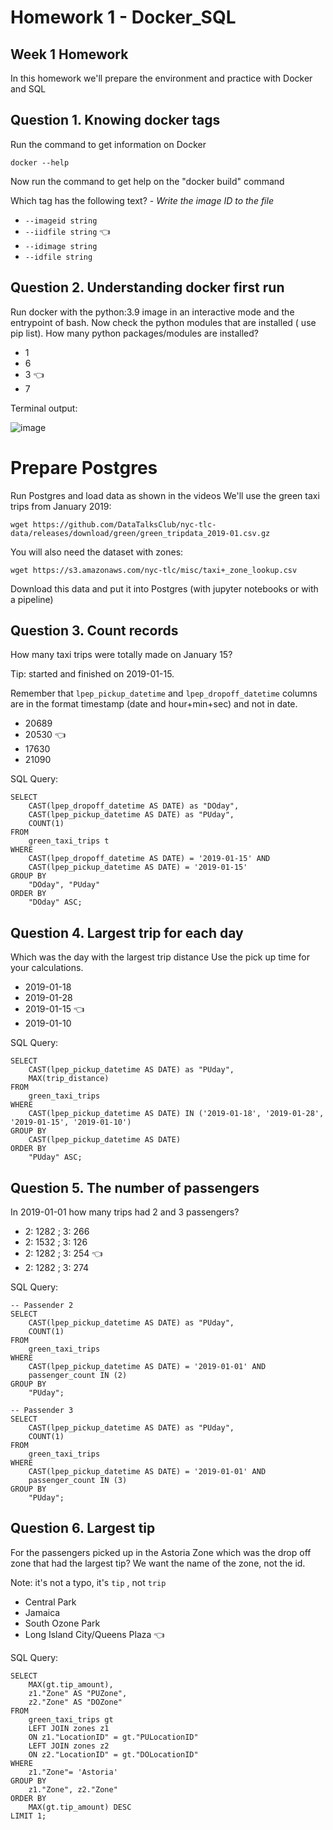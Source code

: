 # Homework 1 - Docker_SQL

## Week 1 Homework

In this homework we'll prepare the environment 
and practice with Docker and SQL


## Question 1. Knowing docker tags

Run the command to get information on Docker 

```docker --help```

Now run the command to get help on the "docker build" command

Which tag has the following text? - *Write the image ID to the file* 

- `--imageid string`
- `--iidfile string` :point_left:
- `--idimage string` 
- `--idfile string`


## Question 2. Understanding docker first run 

Run docker with the python:3.9 image in an interactive mode and the entrypoint of bash.
Now check the python modules that are installed ( use pip list). 
How many python packages/modules are installed?

- 1
- 6
- 3 :point_left:
- 7

Terminal output:

![image](https://user-images.githubusercontent.com/62455043/215380527-26830408-6807-4b6b-be39-d71778ddaaf0.png)

# Prepare Postgres

Run Postgres and load data as shown in the videos
We'll use the green taxi trips from January 2019:

```wget https://github.com/DataTalksClub/nyc-tlc-data/releases/download/green/green_tripdata_2019-01.csv.gz```

You will also need the dataset with zones:

```wget https://s3.amazonaws.com/nyc-tlc/misc/taxi+_zone_lookup.csv```

Download this data and put it into Postgres (with jupyter notebooks or with a pipeline)


## Question 3. Count records 

How many taxi trips were totally made on January 15?

Tip: started and finished on 2019-01-15. 

Remember that `lpep_pickup_datetime` and `lpep_dropoff_datetime` columns are in the format timestamp (date and hour+min+sec) and not in date.

- 20689
- 20530 :point_left:
- 17630
- 21090

SQL Query:
```
SELECT 
	CAST(lpep_dropoff_datetime AS DATE) as "DOday",
	CAST(lpep_pickup_datetime AS DATE) as "PUday",
	COUNT(1)
FROM 	
	green_taxi_trips t
WHERE
	CAST(lpep_dropoff_datetime AS DATE) = '2019-01-15' AND
	CAST(lpep_pickup_datetime AS DATE) = '2019-01-15'
GROUP BY
	"DOday", "PUday"
ORDER BY
	"DOday" ASC;
```

## Question 4. Largest trip for each day

Which was the day with the largest trip distance
Use the pick up time for your calculations.

- 2019-01-18
- 2019-01-28
- 2019-01-15 :point_left:
- 2019-01-10

SQL Query:
```
SELECT 
	CAST(lpep_pickup_datetime AS DATE) as "PUday",
	MAX(trip_distance)
FROM 
	green_taxi_trips
WHERE
	CAST(lpep_pickup_datetime AS DATE) IN ('2019-01-18', '2019-01-28', '2019-01-15', '2019-01-10')
GROUP BY
	CAST(lpep_pickup_datetime AS DATE) 
ORDER BY
	"PUday" ASC;
```

## Question 5. The number of passengers

In 2019-01-01 how many trips had 2 and 3 passengers?
 
- 2: 1282 ; 3: 266
- 2: 1532 ; 3: 126
- 2: 1282 ; 3: 254 :point_left:
- 2: 1282 ; 3: 274

SQL Query:
```
-- Passender 2
SELECT 
	CAST(lpep_pickup_datetime AS DATE) as "PUday",
	COUNT(1)
FROM 
	green_taxi_trips
WHERE
	CAST(lpep_pickup_datetime AS DATE) = '2019-01-01' AND
	passenger_count IN (2)
GROUP BY
	"PUday";
  
-- Passender 3
SELECT 
	CAST(lpep_pickup_datetime AS DATE) as "PUday",
	COUNT(1)
FROM 
	green_taxi_trips
WHERE
	CAST(lpep_pickup_datetime AS DATE) = '2019-01-01' AND
	passenger_count IN (3)
GROUP BY
	"PUday";
```

## Question 6. Largest tip

For the passengers picked up in the Astoria Zone which was the drop off zone that had the largest tip?
We want the name of the zone, not the id.

Note: it's not a typo, it's `tip` , not `trip`

- Central Park
- Jamaica
- South Ozone Park
- Long Island City/Queens Plaza :point_left:

SQL Query:
```
SELECT 
	MAX(gt.tip_amount),
	z1."Zone" AS "PUZone",
	z2."Zone" AS "DOZone"
FROM 
	green_taxi_trips gt
	LEFT JOIN zones z1
	ON z1."LocationID" = gt."PULocationID" 
	LEFT JOIN zones z2
	ON z2."LocationID" = gt."DOLocationID"
WHERE
	z1."Zone"= 'Astoria'
GROUP BY
	z1."Zone", z2."Zone"
ORDER BY
	MAX(gt.tip_amount) DESC
LIMIT 1;
```
